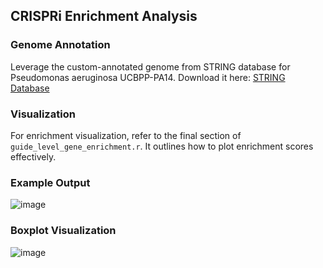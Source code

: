 ## CRISPRi Enrichment Analysis

### Genome Annotation
Leverage the custom-annotated genome from STRING database for Pseudomonas aeruginosa UCBPP-PA14. Download it here: [STRING Database](https://string-db.org/cgi/download?species=STRG0A01FJP%20(Pseudomonas+aeruginosa+UCBPP-PA14%2C+complete+genome))

### Visualization
For enrichment visualization, refer to the final section of `guide_level_gene_enrichment.r`. It outlines how to plot enrichment scores effectively.

### Example Output
![image](https://github.com/ryandward/pseudomonas_analytics/assets/6970996/ddd25c5f-f94e-43e2-b0de-663a4694db1d)


### Boxplot Visualization
![image](https://github.com/ryandward/pseudomonas_analytics/assets/6970996/6fdea73e-057a-44fa-b1cc-083ff51a5dfa)
